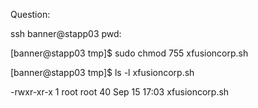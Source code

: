 Question: 


ssh banner@stapp03
pwd:

[banner@stapp03 tmp]$ sudo chmod 755 xfusioncorp.sh

[banner@stapp03 tmp]$ ls -l xfusioncorp.sh

-rwxr-xr-x 1 root root 40 Sep 15 17:03 xfusioncorp.sh
